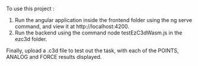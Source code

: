 To use this project :
1) Run the angular application inside the frontend folder using the ng serve command, and view it at http://localhost:4200.
2) Run the backend using the command node testEzC3dWasm.js in the ezc3d folder.

Finally, upload a .c3d file to test out the task, with each of the POINTS, ANALOG and FORCE results displayed.

